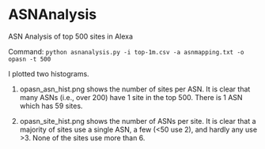 # ASNAnalysis
ASN Analysis of top 500 sites in Alexa

Command: `python asnanalysis.py -i top-1m.csv -a asnmapping.txt -o opasn -t 500`

I plotted two histograms.

1. opasn_asn_hist.png shows the number of sites per ASN. It is clear that many ASNs 
(i.e., over 200) have 1 site in the top 500. There is 1 ASN which has 59 sites.

2. opasn_site_hist.png shows the number of ASNs per site. It is clear that a majority
of sites use a single ASN, a few (<50 use 2), and hardly any use >3. None of the sites
use more than 6.


